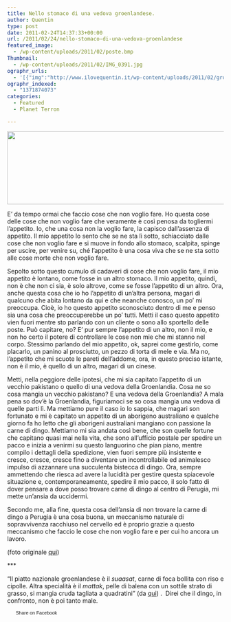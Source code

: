 ```yaml
---
title: Nello stomaco di una vedova groenlandese.
author: Quentin
type: post
date: 2011-02-24T14:37:33+00:00
url: /2011/02/24/nello-stomaco-di-una-vedova-groenlandese
featured_image:
  - /wp-content/uploads/2011/02/poste.bmp
Thumbnail:
  - /wp-content/uploads/2011/02/IMG_0391.jpg
ographr_urls:
  - '[{"img":"http://www.ilovequentin.it/wp-content/uploads/2011/02/groenlandia.jpg"},{"img":"http://www.ilovequentin.it/wp-content/uploads/2011/02/IMG_0391-300x300.jpg"},{"img":"http://www.ilovequentin.it/wp-content/uploads/2011/02/poste.bmp"},{"img":"http://www.ilovequentin.it/wp-content/uploads/2011/02/groenlandia-300x98.jpg"}]'
ographr_indexed:
  - "1371874073"
categories:
  - Featured
  - Planet Terron

---
```

[<img class="alignnone size-full wp-image-1484" title="groenlandia" src="http://www.ilovequentin.it/wp-content/uploads/2011/02/groenlandia.jpg" alt="" width="520" height="170" />][1]

E&#8217; da tempo ormai che faccio cose che non voglio fare. Ho questa cose delle cose che non voglio fare che veramente è così penosa da togliermi l&#8217;appetito. Io, che una cosa non la voglio fare, la capisco dall&#8217;assenza di appetito. Il mio appetito lo sento che se ne sta lì sotto, schiacciato dalle cose che non voglio fare e si muove in fondo allo stomaco, scalpita, spinge per uscire, per venire su, ché l&#8217;appetito è una cosa viva che se ne sta sotto alle cose morte che non voglio fare.

Sepolto sotto questo cumulo di cadaveri di cose che non voglio fare, il mio appetito è lontano, come fosse in un altro stomaco. Il mio appetito, quindi, non è che non ci sia, è solo altrove, come se fosse l&#8217;appetito di un altro. Ora, anche questa cosa che io ho l&#8217;appetito di un&#8217;altra persona, magari di qualcuno che abita lontano da qui e che neanche conosco, un po&#8217; mi preoccupa. Cioè, io ho questo appetito sconosciuto dentro di me e penso sia una cosa che preoccuperebbe un po&#8217; tutti. Metti il caso questo appetito vien fuori mentre sto parlando con un cliente o sono allo sportello delle poste. Può capitare, no? E&#8217; pur sempre l&#8217;appetito di un altro, non il mio, e non ho certo il potere di controllare le cose non mie che mi stanno nel corpo. Stessimo parlando del mio appetito, ok, saprei come gestirlo, come placarlo, un panino al prosciutto, un pezzo di torta di mele e via. Ma no, l&#8217;appetito che mi scuote le pareti dell&#8217;addome, ora, in questo preciso istante, non è il mio, è quello di un altro, magari di un cinese.

Metti, nella peggiore delle ipotesi, che mi sia capitato l&#8217;appetito di un vecchio pakistano o quello di una vedova della Groenlandia. Cosa ne so cosa mangia un vecchio pakistano? E una vedova della Groenlandia? A mala pena so dov&#8217;è la Groenlandia, figuriamoci se so cosa mangia una vedova di quelle parti lì. Ma mettiamo pure il caso io lo sappia, che magari son fortunato e mi è capitato un appetito di un aborigeno australiano e qualche giorno fa ho letto che gli aborigeni australiani mangiano con passione la carne di dingo. Mettiamo mi sia andata così bene, che son quelle fortune che capitano quasi mai nella vita, che sono all&#8217;ufficio postale per spedire un pacco e inizia a venirmi su questo languorino che pian piano, mentre compilo i dettagli della spedizione, vien fuori sempre più insistente e cresce, cresce, cresce fino a diventare un incontrollabile ed animalesco impulso di azzannare una succulenta bistecca di dingo. Ora, sempre ammettendo che riesca ad avere la lucidità per gestire questa spiacevole situazione e, contemporaneamente, spedire il mio pacco, il solo fatto di dover pensare a dove posso trovare carne di dingo al centro di Perugia, mi mette un’ansia da uccidermi.

Secondo me, alla fine, questa cosa dell’ansia di non trovare la carne di dingo a Perugia è una cosa buona, un meccanismo naturale di sopravvivenza racchiuso nel cervello ed è proprio grazie a questo meccanismo che faccio le cose che non voglio fare e per cui ho ancora un lavoro.

(foto originale [qui][2])

\***

&#8220;Il piatto nazionale groenlandese è il _suaasat_, carne di foca bollita con riso e cipolle. Altra specialità è il _mattak_, pelle di balena con un sottile strato di grasso, si mangia cruda tagliata a quadratini&#8221; (da [qui][3]) .  Direi che il dingo, in confronto, non è poi tanto male.

<a href="http://www.facebook.com/share.php?u=http%3A%2F%2Fwww.ilovequentin.it%2F2011%2F02%2F24%2Fnello-stomaco-di-una-vedova-groenlandese&t=Nello%20stomaco%20di%20una%20vedova%20groenlandese." id="facebook_share_both_1480" style="font-size:11px; line-height:13px; font-family:'lucida grande',tahoma,verdana,arial,sans-serif; text-decoration:none; padding:2px 0 0 20px; height:16px; background:url(http://b.static.ak.fbcdn.net/images/share/facebook_share_icon.gif) no-repeat top left;">Share on Facebook</a>

 [1]: http://www.ilovequentin.it/wp-content/uploads/2011/02/groenlandia.jpg
 [2]: http://www.flickr.com/photos/lorentxoportularrume/3234040429/
 [3]: http://www.colonialvoyage.com/ricette/it/groenlandia/index.html
